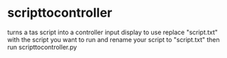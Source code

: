 # scripttocontroller
turns a tas script into a controller input display
to use replace "script.txt" with the script you want to run and rename your script to "script.txt"
then run scripttocontroller.py
